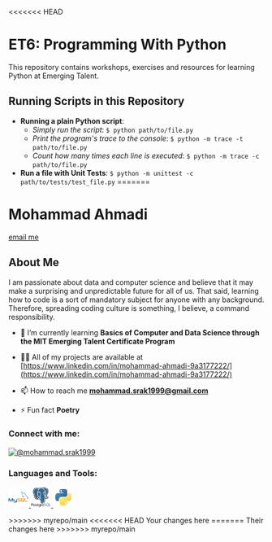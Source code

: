 <<<<<<< HEAD
# ET6: Programming With Python

This repository contains workshops, exercises and resources for learning Python
at Emerging Talent.

## Running Scripts in this Repository

- **Running a plain Python script**:
  - _Simply run the script_: `$ python path/to/file.py`
  - _Print the program's trace to the console_:
    `$ python -m trace -t path/to/file.py`
  - _Count how many times each line is executed_:
    `$ python -m trace -c path/to/file.py`
- **Run a file with Unit Tests**:
  `$ python -m unittest -c path/to/tests/test_file.py`
=======
# Mohammad Ahmadi
[email me](mailto:mohammad.srak1999@gmail.com)

## About Me
I am passionate about data and computer science and believe that it may make a surprising and unpredictable future for all of us. That said, learning how to code is a sort of mandatory subject for anyone with any background. Therefore, spreading coding culture is something, I believe, a command responsibility.

- 🌱 I’m currently learning **Basics of Computer and Data Science through the MIT Emerging Talent Certificate Program**

- 👨‍💻 All of my projects are available at [https://www.linkedin.com/in/mohammad-ahmadi-9a3177222/](https://www.linkedin.com/in/mohammad-ahmadi-9a3177222/)

- 📫 How to reach me **mohammad.srak1999@gmail.com**

- ⚡ Fun fact **Poetry**

<h3 align="left">Connect with me:</h3>
<p align="left">
<a href="https://medium.com/@mohammad.srak1999" target="blank"><img align="center" src="https://raw.githubusercontent.com/rahuldkjain/github-profile-readme-generator/master/src/images/icons/Social/medium.svg" alt="@mohammad.srak1999" height="30" width="40" /></a>
</p>

<h3 align="left">Languages and Tools:</h3>
<p align="left"> <a href="https://www.mysql.com/" target="_blank" rel="noreferrer"> <img src="https://raw.githubusercontent.com/devicons/devicon/master/icons/mysql/mysql-original-wordmark.svg" alt="mysql" width="40" height="40"/> </a> <a href="https://www.postgresql.org" target="_blank" rel="noreferrer"> <img src="https://raw.githubusercontent.com/devicons/devicon/master/icons/postgresql/postgresql-original-wordmark.svg" alt="postgresql" width="40" height="40"/> </a> <a href="https://www.python.org" target="_blank" rel="noreferrer"> <img src="https://raw.githubusercontent.com/devicons/devicon/master/icons/python/python-original.svg" alt="python" width="40" height="40"/> </a> </p>
>>>>>>> myrepo/main
<<<<<<< HEAD
Your changes here
=======
Their changes here
>>>>>>> myrepo/main
